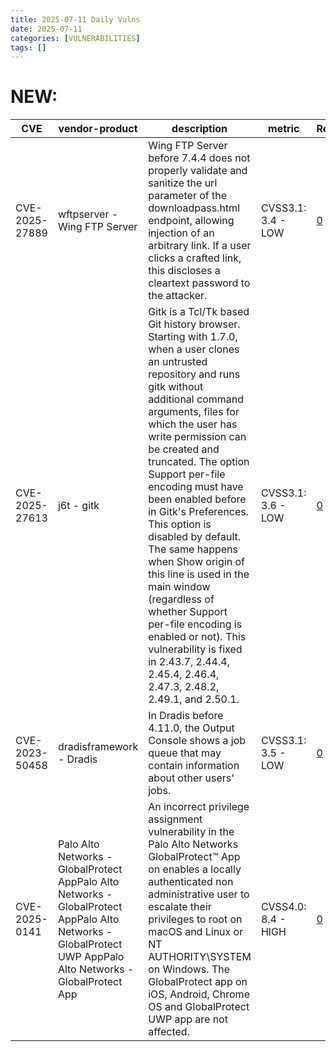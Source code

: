 ```yaml
---
title: 2025-07-11 Daily Vulns
date: 2025-07-11
categories: [VULNERABILITIES]
tags: []
---
```


# NEW:

| CVE            | vendor-product                                                                                                                                               | description                                                                                                                                                                                                                                                                                                                                                                                                                                                                                                                                                                                                                 | metric              | Referenceurl                                                                                                                                                                                                                                                                                                                     | title                                                      | GithubURL                                                       |                                                                                                                                   |
| -------------- | ------------------------------------------------------------------------------------------------------------------------------------------------------------ | --------------------------------------------------------------------------------------------------------------------------------------------------------------------------------------------------------------------------------------------------------------------------------------------------------------------------------------------------------------------------------------------------------------------------------------------------------------------------------------------------------------------------------------------------------------------------------------------------------------------------- | ------------------- | -------------------------------------------------------------------------------------------------------------------------------------------------------------------------------------------------------------------------------------------------------------------------------------------------------------------------------- | ---------------------------------------------------------- | --------------------------------------------------------------- | --------------------------------------------------------------------------------------------------------------------------------- |
| CVE-2025-27889 | wftpserver - Wing FTP Server                                                                                                                                 | Wing FTP Server before 7.4.4 does not properly validate and sanitize the url parameter of the downloadpass.html endpoint, allowing injection of an arbitrary link. If a user clicks a crafted link, this discloses a cleartext password to the attacker.                                                                                                                                                                                                                                                                                                                                                                    | CVSS3.1: 3.4 - LOW  | [0](https://www.wftpserver.com/wftpserver.htm) [1](https://www.rcesecurity.com/2025/06/what-the-null-wing-ftp-server-rce-cve-2025-47812/) [2](https://github.com/MrTuxracer/advisories/blob/master/CVEs/CVE-2025-27889.txt)                                                                                                      | Exploitation: pocAutomatable: noTechnical Impact: partial  | undefined                                                       | [github](https://github.com/cisagov/vulnrichment/raw/e0d33e7f8568cf3207cac578c007368e575a5fdd/2025%2F27xxx%2FCVE-2025-27889.json) |
| CVE-2025-27613 | j6t - gitk                                                                                                                                                   | Gitk is a Tcl/Tk based Git history browser. Starting with 1.7.0, when a user clones an untrusted repository and runs gitk without additional command arguments, files for which the user has write permission can be created and truncated. The option Support per-file encoding must have been enabled before in Gitk's Preferences. This option is disabled by default. The same happens when Show origin of this line is used in the main window (regardless of whether Support per-file encoding is enabled or not). This vulnerability is fixed in 2.43.7, 2.44.4, 2.45.4, 2.46.4, 2.47.3, 2.48.2, 2.49.1, and 2.50.1. | CVSS3.1: 3.6 - LOW  | [0](https://github.com/j6t/gitk/security/advisories/GHSA-f3cw-xrj3-wr2v) [1](https://github.com/j6t/gitk/compare/465f03869ae11acd04abfa1b83c67879c867410c..026c397d911cde55924d7eb1311d0fd6e2e105d5) [2](https://github.com/j6t/gitk/compare/7dd272eca153058da2e8d5b9960bbbf0b4f0cbaa..67a128b91e25978a15f9f7e194d81b441d603652) | Exploitation: noneAutomatable: noTechnical Impact: partial | Gitk can create and truncate files in the user's home directory | [github](https://github.com/cisagov/vulnrichment/raw/61324bef4cb4d390a3a5a367421273366e81be95/2025%2F27xxx%2FCVE-2025-27613.json) |
| CVE-2023-50458 | dradisframework - Dradis                                                                                                                                     | In Dradis before 4.11.0, the Output Console shows a job queue that may contain information about other users' jobs.                                                                                                                                                                                                                                                                                                                                                                                                                                                                                                         | CVSS3.1: 3.5 - LOW  | [0](https://github.com/dradis/dradis-ce/tags) [1](https://securiteam.io/2025/07/03/cve-2023-50458-dradis-information-disclosure-output-console/)                                                                                                                                                                                 | Exploitation: noneAutomatable: noTechnical Impact: partial | undefined                                                       | [github](https://github.com/cisagov/vulnrichment/raw/7a8dbd6b9e146c8f10afc8c9f186d63cb96d77fb/2023%2F50xxx%2FCVE-2023-50458.json) |
| CVE-2025-0141  | Palo Alto Networks - GlobalProtect AppPalo Alto Networks - GlobalProtect AppPalo Alto Networks - GlobalProtect UWP AppPalo Alto Networks - GlobalProtect App | An incorrect privilege assignment vulnerability in the Palo Alto Networks GlobalProtect™ App on enables a locally authenticated non administrative user to escalate their privileges to root on macOS and Linux or NT AUTHORITY\\SYSTEM on Windows. The GlobalProtect app on iOS, Android, Chrome OS and GlobalProtect UWP app are not affected.                                                                                                                                                                                                                                                                            | CVSS4.0: 8.4 - HIGH | [0](https://security.paloaltonetworks.com/CVE-2025-0141)                                                                                                                                                                                                                                                                         | Exploitation: noneAutomatable: noTechnical Impact: total   | GlobalProtect App: Privilege Escalation (PE) Vulnerability      | [github](https://github.com/cisagov/vulnrichment/raw/37e0b0d956c09bf855ff0c1e52ac4e51e1679639/2025%2F0xxx%2FCVE-2025-0141.json)   |